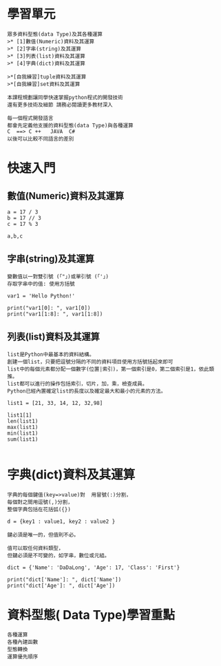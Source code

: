 # 學習單元
```
眾多資料型態(data Type)及其各種運算
>* [1]數值(Numeric)資料及其運算
>* [2]字串(string)及其運算
>* [3]列表(list)資料及其運算
>* [4]字典(dict)資料及其運算 

>*[自我練習]tuple資料及其運算  
>*[自我練習]set資料及其運算 
```
```
本課程規劃讓同學快速掌握python程式的開發技術
還有更多技術及細節 請務必閱讀更多教材深入
```
```
每一個程式開發語言
都會先定義他支援的資料型態(data Type)與各種運算
C  ==> C ++   JAVA  C#
以後可以比較不同語言的差別
```
# 快速入門

## 數值(Numeric)資料及其運算
```
a = 17 / 3
b = 17 // 3
c = 17 % 3

a,b,c
```
## 字串(string)及其運算
```
變數值以一對雙引號 (「"」)或單引號 (「'」)
存取字串中的值: 使用方括號
```
```
var1 = 'Hello Python!'
 
print("var1[0]: ", var1[0])
print("var1[1:8]: ", var1[1:8])
```

## 列表(list)資料及其運算
```
list是Python中最基本的資料結構。
創建一個list，只要把逗號分隔的不同的資料項目使用方括號括起來即可
list中的每個元素都分配一個數字(位置|索引)，第一個索引是0，第二個索引是1，依此類推。
list都可以進行的操作包括索引，切片，加，乘，檢查成員。
Python已經內置確定list的長度以及確定最大和最小的元素的方法。
```

```
list1 = [21, 33, 14, 12, 32,98]

list1[1]
len(list1)
max(list1)
min(list1)
sum(list1)


```

# 字典(dict)資料及其運算
```
字典的每個鍵值(key=>value)對  用冒號(:)分割，
每個對之間用逗號(,)分割，
整個字典包括在花括弧({})

d = {key1 : value1, key2 : value2 }

鍵必須是唯一的，但值則不必。

值可以取任何資料類型，
但鍵必須是不可變的，如字串，數位或元組。
```

```
dict = {'Name': 'DaDaLong', 'Age': 17, 'Class': 'First'}
 
print("dict['Name']: ", dict['Name'])
print("dict['Age']: ", dict['Age'])
```

# 資料型態( Data Type)學習重點
```
各種運算
各種內建函數
型態轉換
運算優先順序
```
